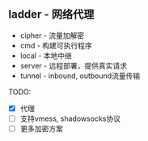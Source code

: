## ladder - 网络代理

- cipher - 流量加解密
- cmd - 构建可执行程序
- local - 本地中继
- server - 远程部署，提供真实请求
- tunnel - inbound, outbound流量传输

TODO:

- [x]  代理
- [ ] 支持vmess, shadowsocks协议
- [ ] 更多加密方案